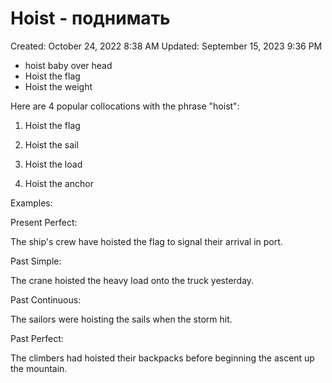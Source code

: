 # Hoist - поднимать

Created: October 24, 2022 8:38 AM
Updated: September 15, 2023 9:36 PM

- hoist baby over head
- Hoist the flag
- Hoist the weight

Here are 4 popular collocations with the phrase "hoist":

1. Hoist the flag

2. Hoist the sail

3. Hoist the load

4. Hoist the anchor

Examples:

Present Perfect:

The ship's crew have hoisted the flag to signal their arrival in port.

Past Simple:

The crane hoisted the heavy load onto the truck yesterday.

Past Continuous:

The sailors were hoisting the sails when the storm hit.

Past Perfect:

The climbers had hoisted their backpacks before beginning the ascent up the mountain.